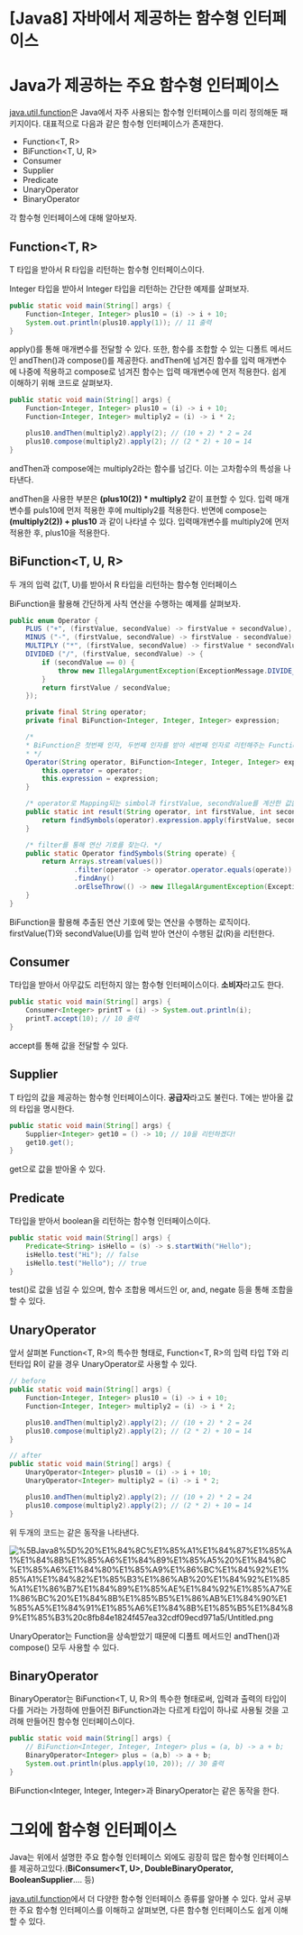 # [Java8] 자바에서 제공하는 함수형 인터페이스

# Java가 제공하는 주요 함수형 인터페이스

[java.util.function](https://docs.oracle.com/javase/8/docs/api/java/util/function/package-summary.html)은 Java에서 자주 사용되는 함수형 인터페이스를  미리 정의해둔 패키지이다. 대표적으로 다음과 같은 함수형 인터페이스가 존재한다.

- Function<T, R>
- BiFunction<T, U, R>
- Consumer<T>
- Supplier<T>
- Predicate<T>
- UnaryOperator<T>
- BinaryOperator<T>

각 함수형 인터페이스에 대해 알아보자.

## Function<T, R>

T 타입을 받아서 R 타입을 리턴하는 함수형 인터페이스이다.

Integer 타입을 받아서 Integer 타입을 리턴하는 간단한 예제를 살펴보자.

```java
public static void main(String[] args) {
	Function<Integer, Integer> plus10 = (i) -> i + 10;
	System.out.println(plus10.apply(1)); // 11 출력
}
```

apply()를 통해 매개변수를 전달할 수 있다. 또한, 함수를 조합할 수 있는 디폴트 메서드인 andThen()과 compose()를 제공한다. andThen에 넘겨진 함수를 입력 매개변수에 나중에 적용하고 compose로 넘겨진 함수는 입력 매개변수에 먼저 적용한다. 쉽게 이해하기 위해 코드로 살펴보자.

```java
public static void main(String[] args) {
	Function<Integer, Integer> plus10 = (i) -> i + 10;
	Function<Integer, Integer> multiply2 = (i) -> i * 2;

	plus10.andThen(multiply2).apply(2); // (10 + 2) * 2 = 24
	plus10.compose(multiply2).apply(2); // (2 * 2) + 10 = 14
}
```

andThen과 compose에는 multiply2라는 함수를 넘긴다. 이는 고차함수의 특성을 나타낸다.

andThen을 사용한 부분은 **(plus10(2)) * multiply2** 같이 표현할 수 있다. 입력 매개변수를 puls10에 먼저 적용한 후에 multiply2를 적용한다. 반면에 compose는 **(multiply2(2)) + plus10** 과 같이 나타낼 수 있다. 입력매개변수를 multiply2에 먼저 적용한 후, plus10을 적용한다.

## BiFunction<T, U, R>

두 개의 입력 값(T, U)를 받아서 R 타입을 리턴하는 함수형 인터페이스

BiFunction을 활용해 간단하게 사칙 연산을 수행하는 예제를 살펴보자.

```java
public enum Operator {
    PLUS ("+", (firstValue, secondValue) -> firstValue + secondValue),
    MINUS ("-", (firstValue, secondValue) -> firstValue - secondValue),
    MULTIPLY ("*", (firstValue, secondValue) -> firstValue * secondValue),
    DIVIDED ("/", (firstValue, secondValue) -> {
        if (secondValue == 0) {
            throw new IllegalArgumentException(ExceptionMessage.DIVIDE_BY_ZERO);
        }
        return firstValue / secondValue;
    });

    private final String operator;
    private final BiFunction<Integer, Integer, Integer> expression;

    /*
    * BiFunction은 첫번째 인자, 두번째 인자를 받아 세번째 인자로 리턴해주는 Functional Interface 이다.
    * */
    Operator(String operator, BiFunction<Integer, Integer, Integer> expression) {
        this.operator = operator;
        this.expression = expression;
    }

    /* operator로 Mapping되는 simbol과 firstValue, secondValue를 계산한 값을 리턴한다. */
    public static int result(String operator, int firstValue, int secondValue) {
        return findSymbols(operator).expression.apply(firstValue, secondValue);
    }

    /* filter를 통해 연산 기호를 찾는다. */
    public static Operator findSymbols(String operate) {
        return Arrays.stream(values())
                .filter(operator -> operator.operator.equals(operate))
                .findAny()
                .orElseThrow(() -> new IllegalArgumentException(ExceptionMessage.NOT_ARITHMETIC_SIMBOL));
    }
}
```

BiFunction을 활용해 추출된 연산 기호에 맞는 연산을 수행하는 로직이다. firstValue(T)와 secondValue(U)를 입력 받아 연산이 수행된 값(R)을 리턴한다.

## Consumer<T>

T타입을 받아서 아무값도 리턴하지 않는 함수형 인터페이스이다. **소비자**라고도 한다.

```java
public static void main(String[] args) {
	Consumer<Integer> printT = (i) -> System.out.println(i);
	printT.accept(10); // 10 출력
}
```

accept를 통해 값을 전달할 수 있다.

## Supplier<T>

T 타입의 값을 제공하는 함수형 인터페이스이다. **공급자**라고도 불린다. T에는 받아올 값의 타입을 명시한다.

```java
public static void main(String[] args) {
	Supplier<Integer> get10 = () -> 10; // 10을 리턴하겠다!
	get10.get();
}
```

get으로 값을 받아올 수 있다.

## Predicate<T>

T타입을 받아서 boolean을 리턴하는 함수형 인터페이스이다.

```java
public static void main(String[] args) {
	Predicate<String> isHello = (s) -> s.startWith("Hello");
	isHello.test("Hi"); // false
	isHello.test("Hello"); // true
}
```

test()로 값을 넘길 수 있으며, 함수 조합용 메서드인 or, and, negate 등을 통해 조합을 할 수 있다. 

## UnaryOperator<T>

앞서 살펴본 Function<T, R>의 특수한 형태로, Function<T, R>의 입력 타입 T와 리턴타입 R이 같을 경우 UnaryOperator<T>로 사용할 수 있다. 

```java
// before
public static void main(String[] args) {
	Function<Integer, Integer> plus10 = (i) -> i + 10;
	Function<Integer, Integer> multiply2 = (i) -> i * 2;

	plus10.andThen(multiply2).apply(2); // (10 + 2) * 2 = 24
	plus10.compose(multiply2).apply(2); // (2 * 2) + 10 = 14
}
```

```java
// after
public static void main(String[] args) {
	UnaryOperator<Integer> plus10 = (i) -> i + 10;
	UnaryOperator<Integer> multiply2 = (i) -> i * 2;

	plus10.andThen(multiply2).apply(2); // (10 + 2) * 2 = 24
	plus10.compose(multiply2).apply(2); // (2 * 2) + 10 = 14
}
```

위 두개의 코드는 같은 동작을 나타낸다. 

![%5BJava8%5D%20%E1%84%8C%E1%85%A1%E1%84%87%E1%85%A1%E1%84%8B%E1%85%A6%E1%84%89%E1%85%A5%20%E1%84%8C%E1%85%A6%E1%84%80%E1%85%A9%E1%86%BC%E1%84%92%E1%85%A1%E1%84%82%E1%85%B3%E1%86%AB%20%E1%84%92%E1%85%A1%E1%86%B7%E1%84%89%E1%85%AE%E1%84%92%E1%85%A7%E1%86%BC%20%E1%84%8B%E1%85%B5%E1%86%AB%E1%84%90%E1%85%A5%E1%84%91%E1%85%A6%E1%84%8B%E1%85%B5%E1%84%89%E1%85%B3%20c8fb84e1824f457ea32cdf09ecd971a5/Untitled.png](%5BJava8%5D%20%E1%84%8C%E1%85%A1%E1%84%87%E1%85%A1%E1%84%8B%E1%85%A6%E1%84%89%E1%85%A5%20%E1%84%8C%E1%85%A6%E1%84%80%E1%85%A9%E1%86%BC%E1%84%92%E1%85%A1%E1%84%82%E1%85%B3%E1%86%AB%20%E1%84%92%E1%85%A1%E1%86%B7%E1%84%89%E1%85%AE%E1%84%92%E1%85%A7%E1%86%BC%20%E1%84%8B%E1%85%B5%E1%86%AB%E1%84%90%E1%85%A5%E1%84%91%E1%85%A6%E1%84%8B%E1%85%B5%E1%84%89%E1%85%B3%20c8fb84e1824f457ea32cdf09ecd971a5/Untitled.png)

UnaryOperator는 Function을 상속받았기 때문에 디폴트 메서드인 andThen()과 compose() 모두 사용할 수 있다.

## BinaryOperator<T>

BinaryOperator<T>는 BiFunction<T, U, R>의 특수한 형태로써, 입력과 출력의 타입이 다를 거라는 가정하에 만들어진 BiFunction과는 다르게 타입이 하나로 사용될 것을 고려해 만들어진 함수형 인터페이스이다.

```java
public static void main(String[] args) {
	// BiFunction<Integer, Integer, Integer> plus = (a, b) -> a + b;
	BinaryOperator<Integer> plus = (a,b) -> a + b;
	System.out.println(plus.apply(10, 20)); // 30 출력
}
```

BiFunction<Integer, Integer, Integer>과 BinaryOperator<Integer>는 같은 동작을 한다.

# 그외에 함수형 인터페이스

Java는 위에서 설명한 주요 함수형 인터페이스 외에도 굉장히 많은 함수형 인터페이스를 제공하고있다.(**BiConsumer<T, U>, DoubleBinaryOperator, BooleanSupplier**.... 등)

[java.util.function](https://docs.oracle.com/javase/8/docs/api/java/util/function/package-summary.html)에서 더 다양한 함수형 인터페이스 종류를 알아볼 수 있다. 앞서 공부한 주요 함수형 인터페이스를 이해하고 살펴보면, 다른 함수형 인터페이스도 쉽게 이해할 수 있다.
